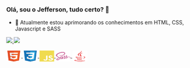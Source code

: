 ### Olá, sou o Jefferson, tudo certo? 👋

- 🌱 Atualmente estou aprimorando os conhecimentos em HTML, CSS, Javascript e SASS
<div>
   <a href="https://github.com/brazjeffe01">
     <img height="180em" src="https://github-readme-stats.vercel.app/api?username=brazjeffe01&show_icons=true&theme=dark&include_all_commits=true&count_private=true" />
     <img height="180em" src="https://github-readme-stats.vercel.app/api/top-langs/?username=brazjeffe01&layout=compact&langs_count=16&theme=dark" />
</div>
  <div style="display: inline_block"><br>
    <img align="center" alt="brazjeffe01-HTML" height="30" width="40" src="https://raw.githubusercontent.com/devicons/devicon/master/icons/html5/html5-original.svg">
    <img align="center" alt="brazjeffe01-CSS" height="30" width="40" src="https://raw.githubusercontent.com/devicons/devicon/master/icons/css3/css3-original.svg">
    <img align="center" alt="brazjeffe01-Js" height="30" width="40" src="https://raw.githubusercontent.com/devicons/devicon/master/icons/javascript/javascript-plain.svg">
    <img align="center" alt="brazjeffe01-SASS" height="30" width="40" src="https://raw.githubusercontent.com/devicons/devicon/master/icons/sass/sass-original.svg">
    <img align="center" alt="brazjeffe01-Java" height="30" width="40" src="https://raw.githubusercontent.com/devicons/devicon/master/icons/java/java-plain.svg">
    
